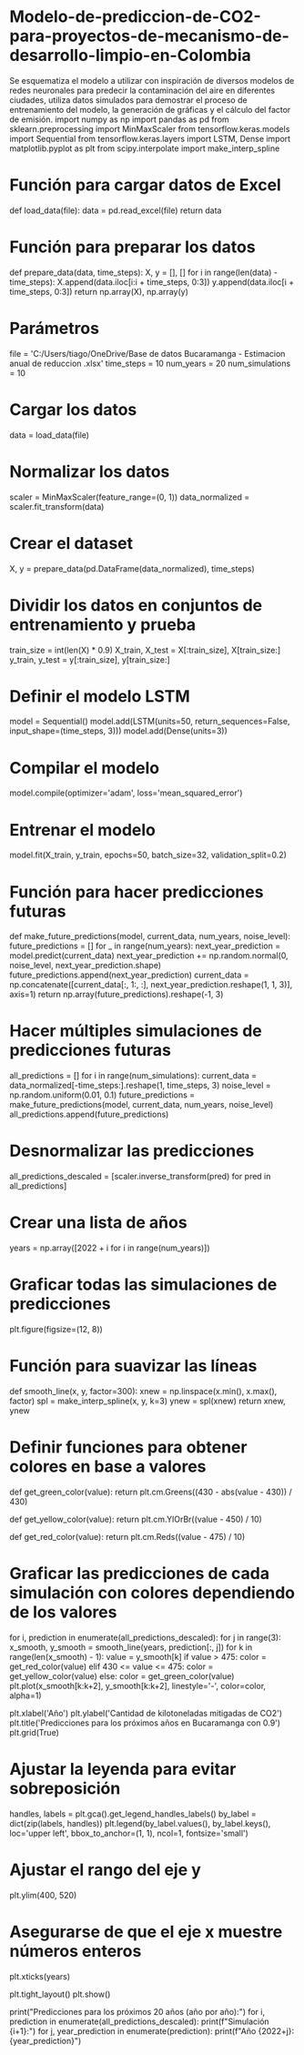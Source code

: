 # Modelo-de-prediccion-de-CO2-para-proyectos-de-mecanismo-de-desarrollo-limpio-en-Colombia
Se esquematiza el modelo a utilizar con inspiración de diversos modelos de redes neuronales para predecir la contaminación del aire en diferentes ciudades, utiliza datos simulados para demostrar el proceso de entrenamiento del modelo, la generación de gráficas y el cálculo del factor de emisión.
import numpy as np
import pandas as pd
from sklearn.preprocessing import MinMaxScaler
from tensorflow.keras.models import Sequential
from tensorflow.keras.layers import LSTM, Dense
import matplotlib.pyplot as plt
from scipy.interpolate import make_interp_spline

# Función para cargar datos de Excel
def load_data(file):
    data = pd.read_excel(file)
    return data

# Función para preparar los datos
def prepare_data(data, time_steps):
    X, y = [], []
    for i in range(len(data) - time_steps):
        X.append(data.iloc[i:i + time_steps, 0:3])
        y.append(data.iloc[i + time_steps, 0:3])
    return np.array(X), np.array(y)

# Parámetros
file = 'C:/Users/tiago/OneDrive/Base de datos Bucaramanga - Estimacion anual de reduccion .xlsx'
time_steps = 10
num_years = 20
num_simulations = 10

# Cargar los datos
data = load_data(file)

# Normalizar los datos
scaler = MinMaxScaler(feature_range=(0, 1))
data_normalized = scaler.fit_transform(data)

# Crear el dataset
X, y = prepare_data(pd.DataFrame(data_normalized), time_steps)

# Dividir los datos en conjuntos de entrenamiento y prueba
train_size = int(len(X) * 0.9)
X_train, X_test = X[:train_size], X[train_size:]
y_train, y_test = y[:train_size], y[train_size:]

# Definir el modelo LSTM
model = Sequential()
model.add(LSTM(units=50, return_sequences=False, input_shape=(time_steps, 3)))
model.add(Dense(units=3))

# Compilar el modelo
model.compile(optimizer='adam', loss='mean_squared_error')

# Entrenar el modelo
model.fit(X_train, y_train, epochs=50, batch_size=32, validation_split=0.2)

# Función para hacer predicciones futuras
def make_future_predictions(model, current_data, num_years, noise_level):
    future_predictions = []
    for _ in range(num_years):
        next_year_prediction = model.predict(current_data)
        next_year_prediction += np.random.normal(0, noise_level, next_year_prediction.shape)
        future_predictions.append(next_year_prediction)
        current_data = np.concatenate([current_data[:, 1:, :], next_year_prediction.reshape(1, 1, 3)], axis=1)
    return np.array(future_predictions).reshape(-1, 3)

# Hacer múltiples simulaciones de predicciones futuras
all_predictions = []
for i in range(num_simulations):
    current_data = data_normalized[-time_steps:].reshape(1, time_steps, 3)
    noise_level = np.random.uniform(0.01, 0.1)
    future_predictions = make_future_predictions(model, current_data, num_years, noise_level)
    all_predictions.append(future_predictions)

# Desnormalizar las predicciones
all_predictions_descaled = [scaler.inverse_transform(pred) for pred in all_predictions]

# Crear una lista de años
years = np.array([2022 + i for i in range(num_years)])

# Graficar todas las simulaciones de predicciones
plt.figure(figsize=(12, 8))

# Función para suavizar las líneas
def smooth_line(x, y, factor=300):
    xnew = np.linspace(x.min(), x.max(), factor)
    spl = make_interp_spline(x, y, k=3)
    ynew = spl(xnew)
    return xnew, ynew

# Definir funciones para obtener colores en base a valores
def get_green_color(value):
    return plt.cm.Greens((430 - abs(value - 430)) / 430)

def get_yellow_color(value):
    return plt.cm.YlOrBr((value - 450) / 10)

def get_red_color(value):
    return plt.cm.Reds((value - 475) / 10)

# Graficar las predicciones de cada simulación con colores dependiendo de los valores
for i, prediction in enumerate(all_predictions_descaled):
    for j in range(3):
        x_smooth, y_smooth = smooth_line(years, prediction[:, j])
        for k in range(len(x_smooth) - 1):
            value = y_smooth[k]
            if value > 475:
                color = get_red_color(value)
            elif 430 <= value <= 475:
                color = get_yellow_color(value)
            else:
                color = get_green_color(value)
            plt.plot(x_smooth[k:k+2], y_smooth[k:k+2], linestyle='-', color=color, alpha=1)

plt.xlabel('Año')
plt.ylabel('Cantidad de kilotoneladas mitigadas de CO2')
plt.title('Predicciones para los próximos años en Bucaramanga con 0.9')
plt.grid(True)

# Ajustar la leyenda para evitar sobreposición
handles, labels = plt.gca().get_legend_handles_labels()
by_label = dict(zip(labels, handles))
plt.legend(by_label.values(), by_label.keys(), loc='upper left', bbox_to_anchor=(1, 1), ncol=1, fontsize='small')

# Ajustar el rango del eje y
plt.ylim(400, 520)

# Asegurarse de que el eje x muestre números enteros
plt.xticks(years)

plt.tight_layout()
plt.show()

print("Predicciones para los próximos 20 años (año por año):")
for i, prediction in enumerate(all_predictions_descaled):
    print(f"Simulación {i+1}:")
    for j, year_prediction in enumerate(prediction):
        print(f"Año {2022+j}: {year_prediction}")
